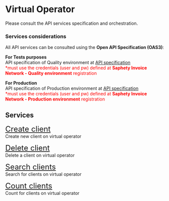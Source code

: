# Virtual Operator
Please consult the API services specification and orchestration.

### Services considerations
All API services can be consulted using the **Open API Specification (OAS3)**:

**For Tests purposes**<br>
API specification of Quality environment at [API specification](https://dcn-solution-qa.saphety.com/Dcn.Business.WebApi/api/index.html)<br>
<font color=red>\*must use the credentials (user and pw) defined at **Saphety Invoice Network - Quality environment** registration</font>

**For Production**<br>
API specification of Production environment at [API specification](https://dcn-solution.saphety.com/Dcn.Business.WebApi/api/index.html)<br>
<font color=red>\*must use the credentials (user and pw) defined at **Saphety Invoice Network - Production environment** registration</font>

## Services
<font size="5">[Create client](../../notebooks/virtual-operator/client-create.ipynb)</font><br>
Create new client on virtual operator

<font size="5">[Delete client](../../notebooks/virtual-operator/client-delete.ipynb)</font><br>
Delete a client on virtual operator

<font size="5">[Search clients](../../notebooks/virtual-operator/client-search.ipynb)</font><br>
Search for clients on virtual operator

<font size="5">[Count clients](../../notebooks/virtual-operator/client-count.ipynb)</font><br>
Count for clients on virtual operator
